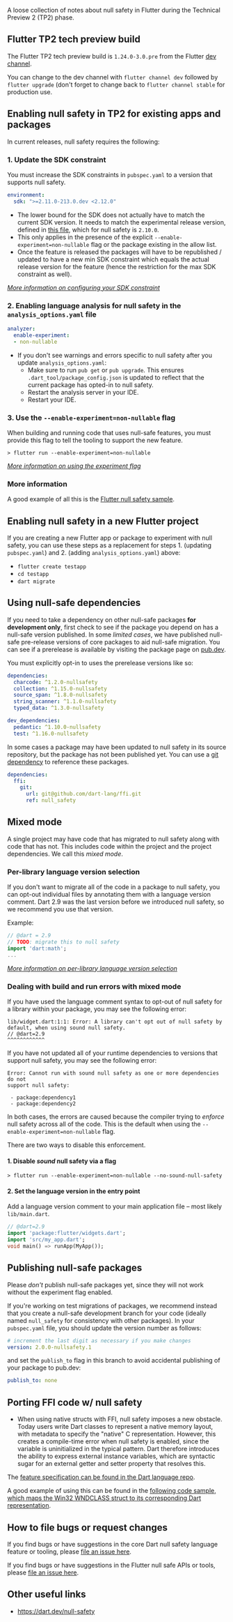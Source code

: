 A loose collection of notes about null safety in Flutter during the Technical Preview 2 (TP2) phase.

## Flutter TP2 tech preview build

The Flutter TP2 tech preview build is `1.24.0-3.0.pre` from the
Flutter [dev channel](https://github.com/flutter/flutter/wiki/Flutter-build-release-channels).

You can change to the dev channel with `flutter channel dev` followed by `flutter upgrade`
(don't forget to change back to `flutter channel stable` for production use.

## Enabling null safety in TP2 for existing apps and packages

In current releases, null safety requires the following:

### 1. Update the SDK constraint

You must increase the SDK constraints in `pubspec.yaml` to a version that
supports null safety.

```yaml
environment:
  sdk: ">=2.11.0-213.0.dev <2.12.0"
```

- The lower bound for the SDK does not actually have to match the current SDK version.
  It needs to match the experimental release version, defined in [this file](https://github.com/dart-lang/sdk/blob/master/tools/experimental_features.yaml), which for null safety is `2.10.0`. 
- This only applies in the presence of the explicit `--enable-experiment=non-nullable` flag or the package existing in the allow list. 
- Once the feature is released the packages will have to be republished / updated to have a new min SDK constraint which equals the actual release version for the feature (hence the restriction for the max SDK constraint as well).

_[More information on configuring your SDK constraint](https://dart.dev/null-safety#configure-the-sdk-version)_

### 2. Enabling language analysis for null safety in the `analysis_options.yaml` file

```yaml
analyzer:
  enable-experiment:
  - non-nullable
```

- If you don't see warnings and errors specific to null safety after you update `analysis_options.yaml`:
  - Make sure to run `pub get` or `pub upgrade`. This ensures `.dart_tool/package_config.json` is updated to reflect that the current package has opted-in to null safety.
  - Restart the analysis server in your IDE.
  - Restart your IDE.

### 3. Use the `--enable-experiment=non-nullable` flag

When building and running code that uses null-safe features, you must provide this flag to tell the tooling to support the new feature.

`> flutter run --enable-experiment=non-nullable`

_[More information on using the experiment flag](https://dart.dev/null-safety#pass-the-experiment-flag)_

[//]: # (More info link pending https://github.com/dart-lang/site-www/issues/2661)

### More information

A good example of all this is the [Flutter null safety sample](https://github.com/flutter/samples/tree/master/experimental/null_safety).

## Enabling null safety in a new Flutter project

If you are creating a new Flutter app or package to experiment with null safety, you can use these steps
as a replacement for steps 1. (updating `pubspec.yaml`) and 2. (adding `analysis_options.yaml`) above:

  - `flutter create testapp`
  - `cd testapp`
  - `dart migrate`

## Using null-safe dependencies

If you need to take a dependency on other null-safe packages **for development only**, first check to see if the package you depend on has a null-safe version published.
In some *limited cases*, we have published null-safe pre-release versions of core packages to aid null-safe migration.
You can see if a prerelease is available by visiting the package page on [pub.dev](https://pub.dev).

You must explicitly opt-in to uses the prerelease versions like so:

```yaml
dependencies:
  charcode: ^1.2.0-nullsafety
  collection: ^1.15.0-nullsafety
  source_span: ^1.8.0-nullsafety
  string_scanner: ^1.1.0-nullsafety
  typed_data: ^1.3.0-nullsafety

dev_dependencies:
  pedantic: ^1.10.0-nullsafety
  test: ^1.16.0-nullsafety
```

In some cases a package may have been updated to null safety in its source repository, but the package has not been published yet.
You can use a [git dependency](https://dart.dev/tools/pub/dependencies#git-packages) to reference these packages.

```yaml
dependencies:
  ffi:
    git:
      url: git@github.com/dart-lang/ffi.git
      ref: null_safety
```

## Mixed mode

A single project may have code that has migrated to null safety along with code that has not.
This includes code within the project and the project dependencies.
We call this _mixed mode_.

### Per-library language version selection

If you don't want to migrate all of the code in a package to null safety, you can opt-out individual files by annotating them with a language version comment. Dart 2.9 was the last version before we introduced null safety, so we recommend you use that version.

Example:

```dart
// @dart = 2.9
// TODO: migrate this to null safety
import 'dart:math';
...
```

_[More information on per-library language version selection](https://dart.dev/guides/language/evolution#per-library-language-version-selection)_

### Dealing with build and run errors with mixed mode

If you have used the language comment syntax to opt-out of null safety for a library within your package, you may see the following error:

```
lib/widget.dart:1:1: Error: A library can't opt out of null safety by default, when using sound null safety.
// @dart=2.9
^^^^^^^^^^^^
```

If you have not updated all of your runtime dependencies to versions that support null safety, you may see the following error:

```
Error: Cannot run with sound null safety as one or more dependencies do not
support null safety:

 - package:dependency1
 - package:dependency2
```

In both cases, the errors are caused because the compiler trying to _enforce_ null safety across all of the code. This is the default when using the `--enable-experiment=non-nullable` flag.

There are two ways to disable this enforcement.

#### 1. Disable _sound_ null safety via a flag

```
> flutter run --enable-experiment=non-nullable --no-sound-null-safety
```

#### 2. Set the language version in the entry point

Add a language version comment to your main application file – most likely `lib/main.dart`.

```dart
// @dart=2.9
import 'package:flutter/widgets.dart';
import 'src/my_app.dart';
void main() => runApp(MyApp());
```

## Publishing null-safe packages

Please *don't* publish null-safe packages yet, since they will not work without the experiment flag enabled. 

If you're working on test migrations of packages, we recommend instead that you create a null-safe development branch for your code (ideally named `null_safety` for consistency with other packages). In your `pubspec.yaml` file, you should update the version number as follows:

```yaml
# increment the last digit as necessary if you make changes
version: 2.0.0-nullsafety.1
```

and set the `publish_to` flag in this branch to avoid accidental publishing of your package to pub.dev:

```yaml
publish_to: none
```

## Porting FFI code w/ null safety

- When using native structs with FFI, null safety imposes a new obstacle. Today users write Dart classes to represent a native memory layout, with metadata to specify the "native" C representation. However, this creates a compile-time error when null safety is enabled, since the variable is uninitialized in the typical pattern. Dart therefore introduces the ability to express external instance variables, which are syntactic sugar for an external getter and setter property that resolves this.

The [feature specification can be found in the Dart language repo](https://github.com/dart-lang/language/blob/master/accepted/future-releases/abstract-external-fields/feature-specification.md).

A good example of using this can be found in the [following code sample, which maps the Win32 WNDCLASS struct to its corresponding Dart representation](https://github.com/timsneath/win32/blob/5f00efbe88bfa010c7afb006df0fe0dea749b06c/lib/src/structs.dart#L35).

## How to file bugs or request changes

If you find bugs or have suggestions in the core Dart null safety language feature or tooling, please [file an issue here](https://github.com/dart-lang/sdk/issues/new?title=Null%20safety%20feedback:%20[issue%20summary]&labels=NNBD&body=Describe%20the%20issue%20or%20potential%20improvement%20in%20detail%20here).

If you find bugs or have suggestions in the Flutter null safe APIs or tools, please [file an issue here](https://github.com/flutter/flutter/issues/new?title=Null%20safety%20feedback:%20[issue%20summary]&labels=a%3A%20null-safety&body=Describe%20the%20issue%20or%20potential%20improvement%20in%20detail%20here).

## Other useful links

 - https://dart.dev/null-safety